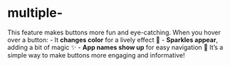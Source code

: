 # multiple-
This feature makes buttons more fun and eye-catching. When you hover over a button:  - It **changes color** for a lively effect 🎨 - **Sparkles appear**, adding a bit of magic ✨ - **App names show up** for easy navigation 📱  It’s a simple way to make buttons more engaging and informative!
